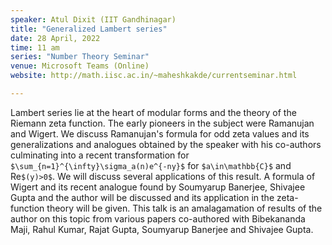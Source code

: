 ```yaml
---
speaker: Atul Dixit (IIT Gandhinagar)
title: "Generalized Lambert series"
date: 28 April, 2022
time: 11 am
series: "Number Theory Seminar"
venue: Microsoft Teams (Online)
website: http://math.iisc.ac.in/~maheshkakde/currentseminar.html

---
```


Lambert series lie at the heart of modular forms and the theory of the Riemann zeta function. The early pioneers in the subject were Ramanujan and Wigert. We discuss Ramanujan's formula for odd zeta values and its generalizations and analogues obtained by the speaker with his co-authors culminating into a recent transformation for `$\sum_{n=1}^{\infty}\sigma_a(n)e^{-ny}$` for `$a\in\mathbb{C}$` and Re`$(y)>0$`. We will discuss several applications of this result. A formula of Wigert and its recent analogue found by Soumyarup Banerjee, Shivajee Gupta and the author will be discussed and its application in the zeta-function theory will  be given. This talk is an amalagamation of results of the author on this topic from various papers co-authored with Bibekananda Maji, Rahul Kumar, Rajat Gupta, Soumyarup Banerjee and Shivajee Gupta. 
